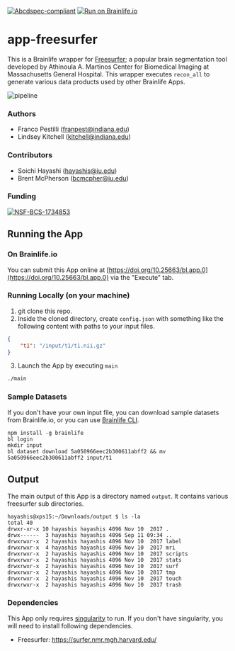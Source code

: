 [![Abcdspec-compliant](https://img.shields.io/badge/ABCD_Spec-v1.1-green.svg)](https://github.com/brain-life/abcd-spec)
[![Run on Brainlife.io](https://img.shields.io/badge/Brainlife-bl.app.1-blue.svg)](https://doi.org/10.25663/bl.app.0)

# app-freesurfer

This is a Brainlife wrapper for [Freesurfer](https://surfer.nmr.mgh.harvard.edu/); a popular brain segmentation tool developed by Athinoula A. Martinos Center for Biomedical Imaging at Massachusetts General Hospital. This wrapper executes `recon_all` to generate various data products used by other Brainlife Apps.

![pipeline](http://www.opensourceimaging.org/wp-content/uploads/open-source-imaging-project-upload-freesurfer-pipeline2.jpg)

### Authors
- Franco Pestilli (franpest@indiana.edu)
- Lindsey Kitchell (kitchell@indiana.edu)

### Contributors
- Soichi Hayashi (hayashis@iu.edu)
- Brent McPherson (bcmcpher@iu.edu)

### Funding 
[![NSF-BCS-1734853](https://img.shields.io/badge/NSF_BCS-1734853-blue.svg)](https://nsf.gov/awardsearch/showAward?AWD_ID=1734853)

## Running the App 

### On Brainlife.io

You can submit this App online at [https://doi.org/10.25663/bl.app.0](https://doi.org/10.25663/bl.app.0) via the "Execute" tab.

### Running Locally (on your machine)

1. git clone this repo.
2. Inside the cloned directory, create `config.json` with something like the following content with paths to your input files.

```json
{
    "t1": "/input/t1/t1.nii.gz"
}
```

3. Launch the App by executing `main`

```bash
./main
```

### Sample Datasets

If you don't have your own input file, you can download sample datasets from Brainlife.io, or you can use [Brainlife CLI](https://github.com/brain-life/cli).

```
npm install -g brainlife
bl login
mkdir input
bl dataset download 5a050966eec2b300611abff2 && mv 5a050966eec2b300611abff2 input/t1
```

## Output

The main output of this App is a directory named `output`. It contains various freesurfer sub directories.

```
hayashis@xps15:~/Downloads/output $ ls -la
total 40
drwxr-xr-x 10 hayashis hayashis 4096 Nov 10  2017 .
drwx------  3 hayashis hayashis 4096 Sep 11 09:34 ..
drwxrwxr-x  2 hayashis hayashis 4096 Nov 10  2017 label
drwxrwxr-x  4 hayashis hayashis 4096 Nov 10  2017 mri
drwxrwxr-x  2 hayashis hayashis 4096 Nov 10  2017 scripts
drwxrwxr-x  2 hayashis hayashis 4096 Nov 10  2017 stats
drwxrwxr-x  2 hayashis hayashis 4096 Nov 10  2017 surf
drwxrwxr-x  2 hayashis hayashis 4096 Nov 10  2017 tmp
drwxrwxr-x  2 hayashis hayashis 4096 Nov 10  2017 touch
drwxrwxr-x  2 hayashis hayashis 4096 Nov 10  2017 trash
```

### Dependencies

This App only requires [singularity](https://www.sylabs.io/singularity/) to run. If you don't have singularity, you will need to install following dependencies.  

  - Freesurfer: https://surfer.nmr.mgh.harvard.edu/
